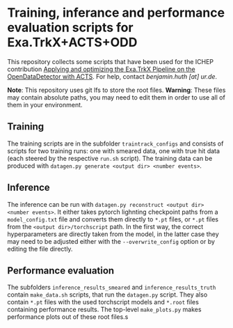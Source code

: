 # Training, inferance and performance evaluation scripts for Exa.TrkX+ACTS+ODD

This repository collects some scripts that have been used for the ICHEP contribution [Applying and optimizing the Exa.TrkX Pipeline on the OpenDataDetector with ACTS](https://agenda.infn.it/event/28874/contributions/169199/). For help, contact *benjamin.huth [at] ur.de*.

**Note**: This repository uses git lfs to store the root files.
**Warning**: These files may contain absolute paths, you may need to edit them in order to use all of them in your environment.

## Training

The training scripts are in the subfolder `traintrack_configs` and consists of scripts for two training runs: one with smeared data, one with true hit data (each steered by the respective `run.sh` script). The training data can be produced with `datagen.py generate <output dir> <number events>`.

## Inference

The inference can be run with `datagen.py reconstruct <output dir> <number events>`. It either takes pytorch lighnting checkpoint paths from a `model_config.txt` file and converts them directly to `*.pt` files, or `*.pt` files from the `<output dir>/torchscript` path. In the first way, the correct hyperparameters are directly taken from the model, in the latter case they may need to be adjusted either with the `--overwrite_config` option or by editing the file directly.

## Performance evaluation

The subfolders `inference_results_smeared` and `inference_results_truth` contain `make_data.sh` scripts, that run the `datagen.py` script. They also contain `*.pt` files with the used torchscript models and `*.root` files containing performance results. The top-level `make_plots.py` makes performance plots out of these root files.s
